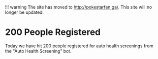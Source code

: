 !!! warning
    The site has moved to http://pokestarfan.ga/. This site will no longer be updated.

# 200 People Registered

Today we have hit 200 people registered for auto health screenings from the "Auto Health Screening" bot.

